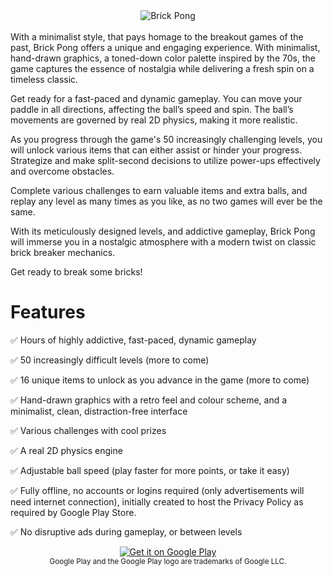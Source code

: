 <div align="center"><img alt='Brick Pong' src='https://attila-o-games.github.io/Screenshots/main.png'></div>

<br />
With a minimalist style, that pays homage to the breakout games of the past, Brick Pong offers a unique and engaging experience. With minimalist, hand-drawn graphics, a toned-down color palette inspired by the 70s, the game captures the essence of nostalgia while delivering a fresh spin on a timeless classic.

Get ready for a fast-paced and dynamic gameplay. You can move your paddle in all directions, affecting the ball’s speed and spin. The ball’s movements are governed by real 2D physics, making it more realistic. 

As you progress through the game's 50 increasingly challenging levels, you will unlock various items that can either assist or hinder your progress. Strategize and make split-second decisions to utilize power-ups effectively and overcome obstacles.

Complete various challenges to earn valuable items and extra balls, and replay any level as many times as you like, as no two games will ever be the same.

With its meticulously designed levels, and addictive gameplay, Brick Pong will immerse you in a nostalgic atmosphere with a modern twist on classic brick breaker mechanics.

Get ready to break some bricks!


# Features

✅ Hours of highly addictive, fast-paced, dynamic gameplay

✅ 50 increasingly difficult levels (more to come)

✅ 16 unique items to unlock as you advance in the game (more to come)

✅ Hand-drawn graphics with a retro feel and colour scheme, and a minimalist, clean, distraction-free interface

✅ Various challenges with cool prizes

✅ A real 2D physics engine

✅ Adjustable ball speed (play faster for more points, or take it easy)

✅ Fully offline, no accounts or logins required (only advertisements will need internet connection), initially created to host the Privacy Policy as required by Google Play Store.

✅ No disruptive ads during gameplay, or between levels


<div align="center"><a href='https://play.google.com/store/apps/details?id=com.attilaoroszdev.brickpong&pcampaignid=pcampaignidMKT-Other-global-all-co-prtnr-py-PartBadge-Mar2515-1'><img alt='Get it on Google Play' src='https://play.google.com/intl/en_us/badges/static/images/badges/en_badge_web_generic.png'/></a></div>

<div align="center"><sup>Google Play and the Google Play logo are trademarks of Google LLC.</sup></div>
